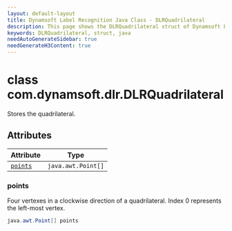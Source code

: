 ```yaml
---
layout: default-layout
title: Dynamsoft Label Recognition Java Class - DLRQuadrilateral
description: This page shows the DLRQuadrilateral struct of Dynamsoft Label Recognition for Java Language.
keywords: DLRQuadrilateral, struct, java
needAutoGenerateSidebar: true
needGenerateH3Content: true
---
```



# class com.dynamsoft.dlr.DLRQuadrilateral
Stores the quadrilateral.  


## Attributes
  
| Attribute | Type |
|---------- | ---- |
| [`points`](#points) | `java.awt.Point[]` |


### points
Four vertexes in a clockwise direction of a quadrilateral. Index 0 represents the left-most vertex. 
```java
java.awt.Point[] points
```




